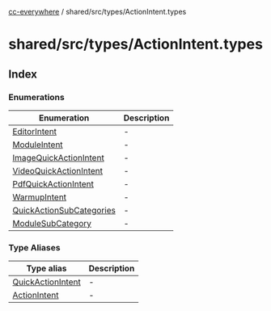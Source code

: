 [cc-everywhere](../../../../index.md) / shared/src/types/ActionIntent.types

# shared/src/types/ActionIntent.types

## Index

### Enumerations

| Enumeration | Description |
| ------ | ------ |
| [EditorIntent](enumerations/EditorIntent.md) | - |
| [ModuleIntent](enumerations/ModuleIntent.md) | - |
| [ImageQuickActionIntent](enumerations/ImageQuickActionIntent.md) | - |
| [VideoQuickActionIntent](enumerations/VideoQuickActionIntent.md) | - |
| [PdfQuickActionIntent](enumerations/PdfQuickActionIntent.md) | - |
| [WarmupIntent](enumerations/WarmupIntent.md) | - |
| [QuickActionSubCategories](enumerations/QuickActionSubCategories.md) | - |
| [ModuleSubCategory](enumerations/ModuleSubCategory.md) | - |

### Type Aliases

| Type alias | Description |
| ------ | ------ |
| [QuickActionIntent](type-aliases/QuickActionIntent.md) | - |
| [ActionIntent](type-aliases/ActionIntent.md) | - |
